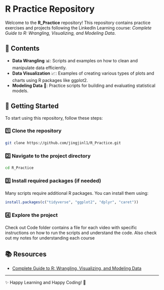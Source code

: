 # R Practice Repository

Welcome to the **R\_Practice** repository! This repository contains practice exercises and projects following the LinkedIn Learning course: *Complete Guide to R: Wrangling, Visualizing, and Modeling Data*.

## 📂 Contents

- **Data Wrangling** 📊: Scripts and examples on how to clean and manipulate data efficiently.
- **Data Visualization** 📈: Examples of creating various types of plots and charts using R packages like ggplot2.
- **Modeling Data** 🤖: Practice scripts for building and evaluating statistical models.

## 🚀 Getting Started

To start using this repository, follow these steps:

### 1️⃣ Clone the repository

```bash
git clone https://github.com/jingjinl1/R_Practice.git
```

### 2️⃣ Navigate to the project directory

```bash
cd R_Practice
```

### 3️⃣ Install required packages (if needed)

Many scripts require additional R packages. You can install them using:

```r
install.packages(c("tidyverse", "ggplot2", "dplyr", "caret"))
```

### 4️⃣ Explore the project

Check out Code folder contains a file for each video with specific instructions on how to run the scripts and understand the code. Also check out my notes for understanding each course

## 📚 Resources

- [Complete Guide to R: Wrangling, Visualizing, and Modeling Data](https://www.linkedin.com/learning-login/share?account=2223545\&forceAccount=false\&redirect=https%3A%2F%2Fwww.linkedin.com%2Flearning%2Fcomplete-guide-to-r-wrangling-visualizing-and-modeling-data%3Ftrk%3Dshare_ent_url%26shareId%3DsSGcaJqfRii9Tr9GcHHkcg%253D%253D)


---

✨ Happy Learning and Happy Coding! 🚀


